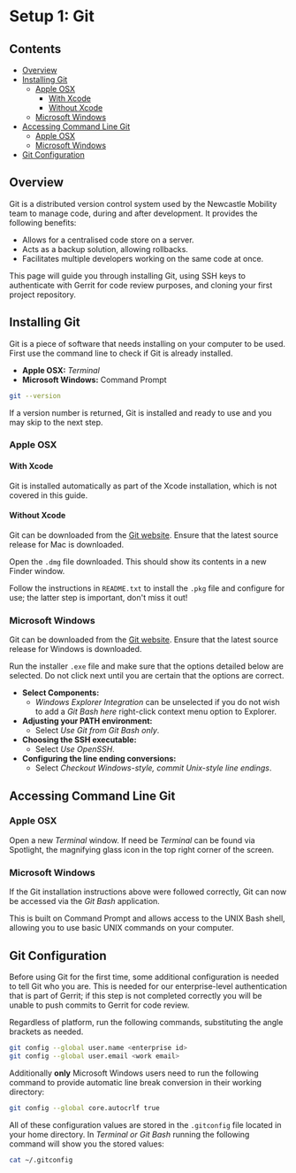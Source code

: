 # Setup 1: Git

[git]: http://git-scm.com/

## Contents

- [Overview](#overview)
- [Installing Git](#installing-git)
  - [Apple OSX](#apple-osx)
    - [With Xcode](#with-xcode)
    - [Without Xcode](#without-xcode)
  - [Microsoft Windows](#microsoft-windows)
- [Accessing Command Line Git](#accessing-command-line-git)
  - [Apple OSX](#apple-osx-1)
  - [Microsoft Windows](#microsoft-windows-1)
- [Git Configuration](#git-configuration)

## Overview

Git is a distributed version control system used by the Newcastle Mobility team to manage code, during and after development. It provides the following benefits:

* Allows for a centralised code store on a server.
* Acts as a backup solution, allowing rollbacks.
* Facilitates multiple developers working on the same code at once.

This page will guide you through installing Git, using SSH keys to authenticate with Gerrit for code review purposes, and cloning your first project repository.

## Installing Git

Git is a piece of software that needs installing on your computer to be used. First use the command line to check if Git is already installed.

- **Apple OSX:** *Terminal*
- **Microsoft Windows:** Command Prompt

```bash
git --version
```

If a version number is returned, Git is installed and ready to use and you may skip to the next step.

### Apple OSX

#### With Xcode

Git is installed automatically as part of the Xcode installation, which is not covered in this guide.

#### Without Xcode

Git can be downloaded from the [Git website][git]. Ensure that the latest source release for Mac is downloaded.

Open the `.dmg` file downloaded. This should show its contents in a new Finder window.

Follow the instructions in `README.txt` to install the `.pkg` file and configure for use; the latter step is important, don't miss it out!

### Microsoft Windows

Git can be downloaded from the [Git website][git]. Ensure that the latest source release for Windows is downloaded.

Run the installer `.exe` file and make sure that the options detailed below are selected. Do not click next until you are certain that the options are correct.

- **Select Components:**
  - *Windows Explorer Integration* can be unselected if you do not wish to add a *Git Bash here* right-click context menu option to Explorer.
- **Adjusting your PATH environment:**
  - Select *Use Git from Git Bash only*.
- **Choosing the SSH executable:**
  - Select *Use OpenSSH*.
- **Configuring the line ending conversions:**
  - Select *Checkout Windows-style, commit Unix-style line endings*.

## Accessing Command Line Git

### Apple OSX

Open a new *Terminal* window. If need be *Terminal* can be found via Spotlight, the magnifying glass icon in the top right corner of the screen.

### Microsoft Windows

If the Git installation instructions above were followed correctly, Git can now be accessed via the *Git Bash* application.

This is built on Command Prompt and allows access to the UNIX Bash shell, allowing you to use basic UNIX commands on your computer.

## Git Configuration

Before using Git for the first time, some additional configuration is needed to tell Git who you are. This is needed for our enterprise-level authentication that is part of Gerrit; if this step is not completed correctly you will be unable to push commits to Gerrit for code review.

Regardless of platform, run the following commands, substituting the angle brackets as needed.

```bash
git config --global user.name <enterprise id>
git config --global user.email <work email>
```

Additionally **only** Microsoft Windows users need to run the following command to provide automatic line break conversion in their working directory:

```bash
git config --global core.autocrlf true
```

All of these configuration values are stored in the `.gitconfig` file located in your home directory. In *Terminal* *or Git Bash* running the following command will show you the stored values:

```bash
cat ~/.gitconfig
```
